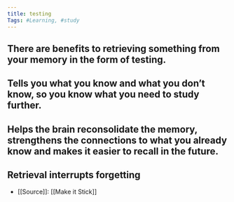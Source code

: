 ```yaml
---
title: testing
Tags: #Learning, #study
---
```


## There are benefits to retrieving something from your memory in the form of testing.
## Tells you what you know and what you don’t know, so you know what you need to study further.
## Helps the brain reconsolidate the memory, strengthens the connections to what you already know and makes it easier to recall in the future.
## Retrieval interrupts forgetting
- [[Source]]: [[Make it Stick]]